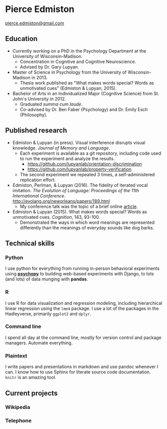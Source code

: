 # Pierce Edmiston

<pierce.edmiston@gmail.com>

## Education

- Currently working on a PhD in the Psychology Department at the University of Wisconsin-Madison.
    - Concentration in Cognitive and Cognitive Neuroscience.
    - Advised by Dr. Gary Lupyan.
- Master of Science in Psychology from the University of Wisconsin-Madison in 2013.
    - Thesis work published as "What makes words special? Words as unmotivated cues" (Edmiston & Lupyan, 2015).
- Bachelor of Arts in an Individualized Major (Cognitive Science) from St. John's University in 2012.
    - Graduated _summa cum laude_.
    - Co-advised by Dr. Ben Faber (Psychology) and Dr. Emily Esch (Philosophy).

## Published research

- Edmiston & Lupyan (in press). Visual interference disrupts visual knowledge. _Journal of Memory and Language_.
    - Each experiment is available as a git repository, including code used to run the experiment and analyze the results.
        - https://github.com/lupyanlab/orientation-discrimination
        - https://github.com/lupyanlab/property-verification
    - The second experiment we repeated 3 times, a self-administered replication effort.
- Edmiston, Perlman, & Lupyan (2016). The fidelity of iterated vocal imitation. _The Evolution of Language: Proceedings of the 11th International Conference_. http://evolang.org/neworleans/papers/189.html
    - My conference talk was the topic of a brief online [article](http://www.sciencemag.org/news/2016/03/buzz-thwack-how-sounds-become-words).
- Edmiston & Lupyan (2015). What makes words special? Words as unmotivated cues. _Cognition_, 143, 93-100.
    - Demonstrated the ways in which word meanings are represented differently than the meanings of everyday sounds like dog barks.

## Technical skills

### Python

I use python for everything from running in-person behavioral experiments using [**psychopy**](http://www.psychopy.org/) to building web-based experiments with Django, to lots (and lots) of data munging with **pandas**.

### R

I use R for data visualization and regression modeling, including hierarchical linear regression using the `lme4` package. I use a lot of the packages in the Hadleyverse, primarily `ggplot2` and `dplyr`.

### Command line

I spend all day at the command line, mostly for version control and package managers. Automate everything.

### Plaintext

I write papers and presentations in markdown and use pandoc whenever I can. I know how to use Sphinx for literate source code documentation. `knitr` is an amazing tool.

## Current projects

### Wikipedia

### Telephone
